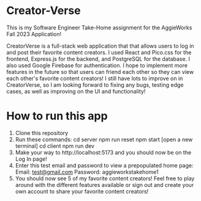 # Creator-Verse

This is my Software Engineer Take-Home assignment for the AggieWorks Fall 2023 Application!

CreatorVerse is a full-stack web application that that allows users to log in and post their favorite content creators. I used React and Pico.css for the frontend, Express.js
for the backend, and PostgreSQL for the database. I also used Google Firebase for authentication. I hope to implement more features in the future so that users can friend each
other so they can view each other's favorite content creators! I still have lots to improve on in CreatorVerse, so I am looking forward to fixing any bugs, testing edge cases, as
well as improving on the UI and functionality!

# How to run this app

1. Clone this repository
2. Run these commands:
   cd server
   npm run reset
   npm start
   [open a new terminal]
   cd client
   npm run dev
3. Make your way to http://localhost:5173 and you should now be on the Log In page!
4. Enter this test email and password to view a prepopulated home page:
   Email: test@gmail.com
   Password: aggieworkstakehome1
5. You should now see 5 of my favorite content creators! Feel free to play around with the different features available or sign out and create your own account to share your favorite content creators!
   
